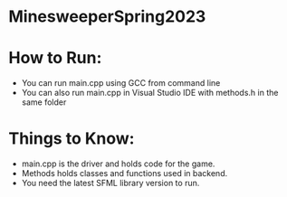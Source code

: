 # MinesweeperSpring2023

# How to Run:
* You can run main.cpp using GCC from command line
* You can also run main.cpp in Visual Studio IDE with methods.h in the same folder

# Things to Know:
* main.cpp is the driver and holds code for the game.
* Methods holds classes and functions used in backend.
* You need the latest SFML library version to run.
